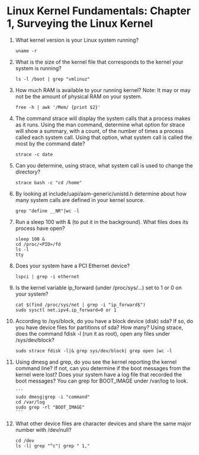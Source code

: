 # Linux Kernel Fundamentals: Chapter 1, Surveying the Linux Kernel 
 
1. What kernel version is your Linux system running? 

	 ```
	 uname -r
	 ```		

2. What is the size of the kernel file that corresponds to the kernel your system is running? 

	 ```
	 ls -l /boot | grep "vmlinuz"	
	 ```	

3. How much RAM is available to your running kernel? Note: It may or may not be the amount of physical RAM on your system. 

	 ```
	 free -h | awk '/Mem/ {print $2}'
	 ```	

4. The command strace will display the system calls that a process makes as it runs. Using the man command, determine what option for strace will show a summary, with a count, of the number of times a process called each system call. Using that option, what system call is called the most by the command date? 

	 ```
	 strace -c date
	 ```	

5. Can you determine, using strace, what system call is used to change the directory?  

	 ```
	 strace bash -c "cd /home"
	 ```
		
6. By looking at include/uapi/asm-generic/unistd.h determine about how many system calls are defined in your kernel source. 

   ```
   grep "define __NR"|wc -l
   ```	

7. Run a sleep 100 with & (to put it in the background). What files does its process have open? 

   ```
   sleep 100 &
   cd /proc/<PID>/fd
   ls -l
   tty
   ```	

8. Does your system have a PCI Ethernet device?  

   ```
   lspci | grep -i ethernet
   ```		

9. Is the kernel variable ip_forward (under /proc/sys/…) set to 1 or 0 on your system? 

   ```
   cat $(find /proc/sys/net | grep -i "ip_forward$")
   sudo sysctl net.ipv4.ip_forward=0 or 1
   ```
	
10. According to /sys/block, do you have a block device (disk) sda? If so, do you have device files for partitions of sda? How many? Using strace, does the command fdisk -l (run it as root), open any files under /sys/dev/block? 

    ```
    sudo strace fdisk -l|& grep sys/dev/block| grep open |wc -l
    ```

11. Using dmesg and grep, do you see the kernel reporting the kernel command line? If not, can you determine if the boot messages from the kernel were lost? Does your system have a log file that recorded the boot messages? You can grep for BOOT_IMAGE under /var/log to look. 

		```
		sudo dmesg|grep -i "command"
		cd /var/log
		sudo grep -rl "BOOT_IMAGE"
		```		

12. What other device files are character devices and share the same major number with /dev/null?

    ```
    cd /dev
    ls -l| grep "^c"| grep " 1,"
    ```	
